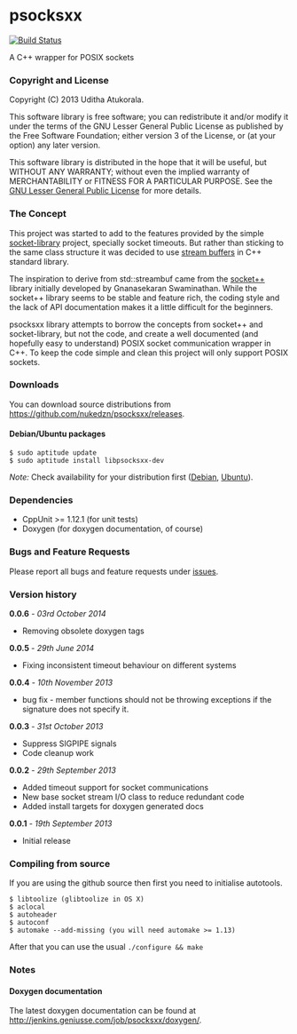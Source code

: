 psocksxx
========

[![Build Status](https://travis-ci.org/nukedzn/psocksxx.svg)](https://travis-ci.org/nukedzn/psocksxx)

A C++ wrapper for POSIX sockets

### Copyright and License

Copyright (C) 2013 Uditha Atukorala.

This software library is free software; you can redistribute it and/or modify
it under the terms of the GNU Lesser General Public License as published by
the Free Software Foundation; either version 3 of the License, or
(at your option) any later version.

This software library is distributed in the hope that it will be useful,
but WITHOUT ANY WARRANTY; without even the implied warranty of
MERCHANTABILITY or FITNESS FOR A PARTICULAR PURPOSE.  See the
[GNU Lesser General Public License](http://www.gnu.org/licenses/lgpl.html)
for more details.


### The Concept

This project was started to add to the features provided by the simple
[socket-library](https://github.com/uditha-atukorala/socket-library) project,
specially socket timeouts. But rather than sticking to the same class structure
it was decided to use [stream buffers](http://gcc.gnu.org/onlinedocs/libstdc++/manual/streambufs.html)
in C++ standard library.

The inspiration to derive from std::streambuf came from the [socket++](http://www.linuxhacker.at/socketxx)
library initially developed by Gnanasekaran Swaminathan. While the
socket++ library seems to be stable and feature rich, the coding style
and the lack of API documentation makes it a little difficult for the
beginners.

psocksxx library attempts to borrow the concepts from socket++ and
socket-library, but not the code, and create a well documented (and
hopefully easy to understand) POSIX socket communication wrapper in
C++. To keep the code simple and clean this project will only support
POSIX sockets.


### Downloads
You can download source distributions from https://github.com/nukedzn/psocksxx/releases.


#### Debian/Ubuntu packages

	$ sudo aptitude update
	$ sudo aptitude install libpsocksxx-dev

*Note:* Check availability for your distribution first ([Debian](https://packages.debian.org/search?searchon=names&keywords=psocksxx), [Ubuntu](http://packages.ubuntu.com/search?suite=wily&section=all&arch=any&keywords=psocksxx&searchon=names)).

### Dependencies

* CppUnit >= 1.12.1 (for unit tests)
* Doxygen (for doxygen documentation, of course)


### Bugs and Feature Requests

Please report all bugs and feature requests under [issues](https://github.com/nukedzn/psocksxx/issues).


### Version history

__0.0.6__ - _03rd October 2014_
*   Removing obsolete doxygen tags

__0.0.5__ - _29th June 2014_
*   Fixing inconsistent timeout behaviour on different systems

__0.0.4__ - _10th November 2013_
*   bug fix - member functions should not be throwing exceptions if the
	signature does not specify it.

__0.0.3__ - _31st October 2013_
*   Suppress SIGPIPE signals
*   Code cleanup work

__0.0.2__ - _29th September 2013_
*   Added timeout support for socket communications
*   New base socket stream I/O class to reduce redundant code
*   Added install targets for doxygen generated docs

__0.0.1__ - _19th September 2013_
*   Initial release


### Compiling from source

If you are using the github source then first you need to initialise
autotools.

	$ libtoolize (glibtoolize in OS X)
	$ aclocal
	$ autoheader
	$ autoconf
	$ automake --add-missing (you will need automake >= 1.13)

After that you can use the usual `./configure && make`


### Notes
#### Doxygen documentation

The latest doxygen documentation can be found at http://jenkins.geniusse.com/job/psocksxx/doxygen/.

